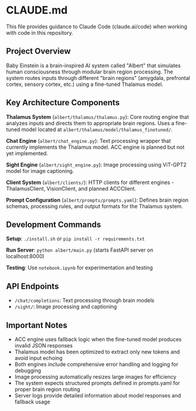 # CLAUDE.md

This file provides guidance to Claude Code (claude.ai/code) when working with code in this repository.

## Project Overview

Baby Einstein is a brain-inspired AI system called "Albert" that simulates human consciousness through modular brain region processing. The system routes inputs through different "brain regions" (amygdala, prefrontal cortex, sensory cortex, etc.) using a fine-tuned Thalamus model.

## Key Architecture Components

**Thalamus System** (`albert/thalamus/thalamus.py`): Core routing engine that analyzes inputs and directs them to appropriate brain regions. Uses a fine-tuned model located at `albert/thalamus/model/thalamus_finetuned/`.

**Chat Engine** (`albert/chat_engine.py`): Text processing wrapper that currently implements the Thalamus model. ACC engine is planned but not yet implemented.

**Sight Engine** (`albert/sight_engine.py`): Image processing using ViT-GPT2 model for image captioning.

**Client System** (`albert/clients/`): HTTP clients for different engines - ThalamusClient, VisionClient, and planned ACCClient.

**Prompt Configuration** (`albert/prompts/prompts.yaml`): Defines brain region schemas, processing rules, and output formats for the Thalamus system.

## Development Commands

**Setup**: `./install.sh` or `pip install -r requirements.txt`

**Run Server**: `python albert/main.py` (starts FastAPI server on localhost:8000)

**Testing**: Use `notebook.ipynb` for experimentation and testing

## API Endpoints

- `/chat/completions`: Text processing through brain models
- `/sight/`: Image processing and captioning

## Important Notes

- ACC engine uses fallback logic when the fine-tuned model produces invalid JSON responses
- Thalamus model has been optimized to extract only new tokens and avoid input echoing
- Both engines include comprehensive error handling and logging for debugging
- Image processing automatically resizes large images for efficiency
- The system expects structured prompts defined in prompts.yaml for proper brain region routing
- Server logs provide detailed information about model responses and fallback usage